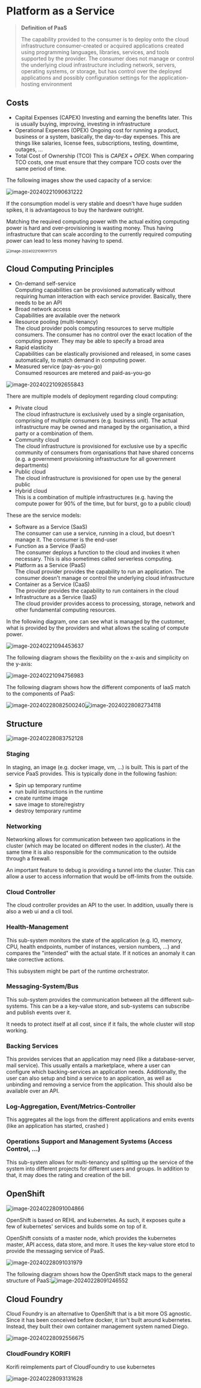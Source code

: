 # Platform as a Service

> **Definition of PaaS**
>
> The capability provided to the consumer is to deploy onto the cloud infrastructure consumer-created or acquired applications created using programming languages, libraries, services, and tools supported by the provider. The consumer does not manage or control the underlying cloud infrastructure including network, servers, operating systems, or storage, but has control over the deployed applications and possibly configuration settings for the application-hosting environment

## Costs

* Capital Expenses (CAPEX)
  Investing and earning the benefits later. This is usually buying, improving, investing in infrastructure
* Operational Expenses (OPEX)
  Ongoing cost for running a product, business or a system, basically, the day-to-day expenses. This are things like salaries, license fees, subscriptions, testing, downtime, outages,  ...
* Total Cost of Ownership (TCO)
  This is $CAPEX + OPEX$. When comparing TCO costs, one must ensure that they compare TCO costs over the same period of time.

The following images show the used capacity of a service:

![image-20240221090631222](./res/PAAS/image-20240221090631222.png)

If the consumption model is very stable and doesn't have huge sudden spikes, it is advantageous to buy the hardware outright.

Matching the required computing power with the actual exiting computing power is hard and over-provisioning is wasting money. Thus having infrastructure that can scale according to the currently required computing power can lead to less money having to spend.

<img src="./res/PAAS/image-20240221090917375.png" alt="image-20240221090917375" style="zoom:67%;" />

## Cloud Computing Principles

* On-demand self-service  
  Computing capabilities can be provisioned automatically without requiring human interaction with each service provider. Basically, there needs to be an API
* Broad network access  
  Capabilities are available over the network
* Resource pooling (multi-tenancy)  
  The  cloud provider pools computing resources to serve multiple consumers. The consumer has no control over the exact location of the computing power. They may be able to specify a broad area
* Rapid elasticity  
  Capabilities can be elastically provisioned and released, in some cases automatically, to match demand in computing power.
* Measured service (pay-as-you-go)  
  Consumed resources are metered and paid-as-you-go

![image-20240221092655843](./res/PAAS/image-20240221092655843.png)

There are multiple models of deployment regarding cloud computing:

* Private cloud  
  The cloud infrastructure is exclusively used by a single organisation, comprising of multiple consumers (e.g. business unit). The actual infrastructure may be owned and managed by the organisation, a third party or a combination of them.
* Community cloud  
  The cloud infrastructure is provisioned for exclusive use by a specific community of consumers from organisations that have shared concerns (e.g. a government provisioning infrastructure for all government departments)
* Public cloud  
  The cloud infrastructure is provisioned for open use by the general public 
* Hybrid cloud  
  This is a combination of multiple infrastructures (e.g. having the compute power for 90% of the time, but for burst, go to a public cloud)

These are the service models:

* Software as a Service (SaaS)  
  The consumer can use a service, running in a cloud, but doesn't manage it. The consumer is the end-user
* Function as a Service (FaaS)  
  The consumer deploys a function to the cloud and invokes it when necessary. This is also sometimes called serverless computing.
* Platform as a Service (PaaS)  
  The cloud provider provides the capability to run an application. The consumer doesn't manage or control the underlying cloud infrastructure
* Container as a Service (CaaS)  
  The provider provides the capability to run containers in the cloud
* Infrastructure as a Service (IaaS)  
  The cloud provider provides access to processing, storage, network and other fundamental computing resources. 

In the following diagram, one can see what is managed by the customer, what is provided by the providers and what allows the scaling of compute power.

![image-20240221094453637](./res/PAAS/image-20240221094453637.png)

The following diagram shows the flexibility on the x-axis and simplicity on the y-axis:

![image-20240221094756983](./res/PAAS/image-20240221094756983.png)

The following diagram shows how the different components of IaaS match to the components of PaaS:

![image-20240228082500240](./res/PAAS/image-20240228082500240.png)![image-20240228082734118](./res/PAAS/image-20240228082734118.png)

## Structure

![image-20240228083752128](./res/PAAS/image-20240228083752128.png)

### Staging

In staging, an image (e.g. docker image, vm, ...) is built. This is part of the service PaaS provides. This is typically done in the following fashion:

* Spin up temporary runtime
* run build instructions in the runtime
* create runtime image
* save image to store/registry
* destroy temporary runtime

### Networking

Networking allows for communication between two applications in the cluster (which may be located on different nodes in the cluster). At the same time it is also responsible for the communication to the outside through a firewall. 

An important feature to debug is providing a tunnel into the cluster. This can allow a user to access information that would be off-limits from the outside.

### Cloud Controller

The cloud controller provides an API to the user. In addition, usually there is also a web ui and a cli tool.

### Health-Management

This sub-system monitors the state of the application (e.g. IO, memory, CPU, health endpoints, number of instances, version numbers, ...) and compares the "intended" with the actual state. If it notices an anomaly it can take corrective actions.

This subsystem might be part of the runtime orchestrator.

### Messaging-System/Bus

This sub-system provides the communication between all the different sub-systems. This can be a a key-value store, and sub-systems can subscribe and publish events over it.

It needs to protect itself at all cost, since if it fails, the whole cluster will stop working.

### Backing Services

This provides services that an application may need (like a database-server, mail service). This usually entails a marketplace, where a user can configure which backing-services an application needs. Additionally, the user can also setup and bind a service to an application, as well as unbinding and removing a service from the application. This should also be available over an API.

### Log-Aggregation, Event/Metrics-Controller

This aggregates all the logs from the different applications and emits events (like an application has started, crashed )

### Operations Support and Management Systems (Access Control, ...)

This sub-system allows for multi-tenancy and splitting up the service of the system into different projects for different users and groups. In addition to that, it may does the rating and creation of the bill.

## OpenShift

![image-20240228091004866](./res/PAAS/image-20240228091004866.png)

OpenShift is based on REHL and kubernetes. As such, it exposes quite a few of kubernetes' services and builds some on top of it.

OpenShift consists of a master node, which provides the kubernetes master, API access, data store, and more. It uses the key-value store etcd to provide the messaging service of PaaS.

![image-20240228091031979](./res/PAAS/image-20240228091031979.png)

The following diagram shows how the OpenShift stack maps to the general structure of PaaS:![image-20240228091246552](./res/PAAS/image-20240228091246552.png)

## Cloud Foundry

Cloud Foundry is an alternative to OpenShift that is a bit more OS agnostic. Since it has been conceived before docker, it isn't built around kubernetes. Instead, they built their own container management system named Diego.

![image-20240228092556675](./res/PAAS/image-20240228092556675.png)

### CloudFoundry KORIFI

Korifi reimplements part of CloudFoundry to use kubernetes

![image-20240228093131628](./res/PAAS/image-20240228093131628.png)
